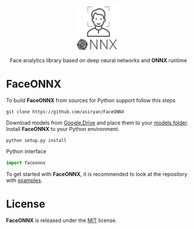 <p align="center"><img width="25%" src="FaceONNX.png" /></p>
<p align="center"> Face analytics library based on deep neural networks and <b>ONNX</b> runtime </p>  

# FaceONNX
To build **FaceONNX** from sources for Python support follow this steps
```
git clone https://github.com/asiryan/FaceONNX
```
Download models from [Google.Drive](https://drive.google.com/drive/folders/1gh1E0yWqgzRX3Cxsp_EtZ2BAVOxyVAPb?usp=sharing) and place them to your [models folder](faceonnx/models).  
Install **FaceONNX** to your Python environment.  
```
python setup.py install
```
Python interface  
```python
import faceonnx
```
To get started with **FaceONNX**, it is recommended to look at the repository with [examples](examples).  

# License
**FaceONNX** is released under the [MIT](LICENSE) license.
